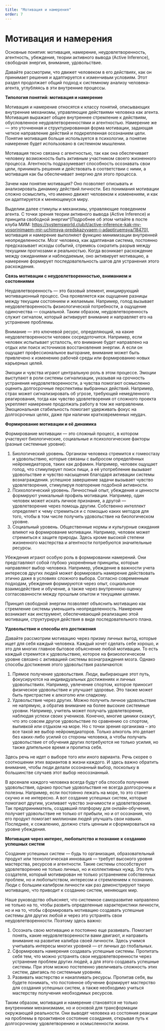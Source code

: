 ```yaml
---
title: "Мотивация и намерения"
order: 7
---
```


# Мотивация и намерения

Основные понятия: мотивация, намерение, неудовлетворенность, агентность, убеждения, теории активного вывода (Active Inference), свободная энергия, внимание, удовольствие.

Давайте рассмотрим, что движет человеком в его действиях, как он принимает решения и адаптируется к изменчивым условиям. Этот раздел продолжает общий подход к системному анализу человека-агента, углубляясь в эти внутренние процессы.

**Типология понятий: мотивация и намерение**

Мотивация и намерение относятся к классу понятий, описывающих внутренние механизмы, управляющие действиями человека как агента. Мотивация выражает общее внутреннее стремление к действиям, обусловленное неудовлетворенностями и агентностью. Намерение же — это уточненная и структурированная форма мотивации, задающая четкое направление действий и подкрепленная осознанием цели. Понятие мотивация больше используется в психологии, а понятие намерение будет использовано в системном мышлении.

Мотивация тесно связана с агентностью, так как она обеспечивает человеку возможность быть активным участником своего жизненного процесса. Агентность подразумевает способность осознавать свои цели, принимать решения и действовать в соответствии с ними, а мотивация как бы обеспечивает энергию для этого процесса.

Зачем нам понятие мотивация? Оно позволяет описывать и анализировать динамику действий личности. Без понимания мотивации сложно осмыслить, что именно движет человеком к изменениям, и как он адаптируется к меняющемуся миру.

Выделим далее стимулы и механизмы, управляющие поведением агента. С точки зрения теории активного вывода (Active Inference) и принципа свободной энергии^[Подробнее об этом читайте в посте клуба МИМ: <https://systemsworld.club/t/active-inference-kak-my-vosprinimaem-mir-uchimsya-predskazyvaem-i-adaptiruemsya/18470>], мотивация и намерение выполняют функцию минимизации внутренней неопределенности. Мозг человека, как адаптивная система, постоянно предсказывает исходы событий, стремясь сократить разрыв между текущими прогнозами и реальностью. Когда возникает расхождение между ожиданиями и наблюдаемым, оно активирует мотивацию, а намерение формирует последовательность шагов для устранения этого расхождения.

**Связь мотивации с неудовлетворенностью, вниманием и состояниями**

Неудовлетворенность — это базовый элемент, инициирующий мотивационный процесс. Она проявляется как ощущение разницы между текущим состоянием и желаемым. Например, голод вызывает неудовлетворенность физиологической потребности, а ощущение одиночества — социальной. Таким образом, неудовлетворенность служит сигналом, который активирует внимание и направляет его на устранение проблемы.

Внимание — это ключевой ресурс, определяющий, на какие неудовлетворенности человек сосредоточится. Например, если человек испытывает усталость, его внимание будет направлено на отдых или поиск источников восстановления энергии. А если он ощущает профессиональное выгорание, внимание может быть привлечено к изменению рабочей среды или формированию новых карьерных целей.

Эмоции и чувства играют центральную роль в этом процессе. Эмоции выступают в роли системы сигнализации, указывая на срочность устранения неудовлетворенности, а чувства помогают осмысленно оценить долгосрочные перспективы выбранных действий. Например, страх может сигнализировать об угрозе, требующей немедленного реагирования, тогда как чувство удовлетворения от сложного проекта укрепляет намерение продолжать работу в том же направлении. Эмоциональная стабильность помогает удерживать фокус на долгосрочных целях, даже при наличии кратковременных неудач.

**Формирование мотивации и её динамика**

Формирование мотивации — это сложный процесс, в котором участвуют биологические, социальные и психологические факторы (разные системные уровни):

1. Биологический уровень. Организм человека стремится к гомеостазу и удовольствию, которые связаны с выбросом определённых нейромедиаторов, таких как дофамин. Например, человек ощущает голод, что стимулирует поиск пищи, а её употребление вызывает удовольствие и чувство насыщения благодаря активации системы вознаграждения. успешное завершение задачи вызывает чувство удовлетворения, стимулируя повторение подобной активности.
2. Психологический уровень. Личностный опыт, убеждения и ценности формируют уникальный профиль мотивации. Например, один человек может искать личное признание, а другой — удовлетворение через помощь другим. Собственно интеллект определяет к чему стремиться и с помощью каких методов для того, чтобы в том числе получить удовольствие на биологическом уровне.
3. Социальный уровень. Общественные нормы и культурные ожидания влияют на формирование мотивации. Например, человек может стремиться к защите природы. Здесь кроме высокой степени жизненного мастерства и агентности потребуются значительные ресурсы.

Убеждения играют особую роль в формировании намерений. Они представляют собой глубоко укоренённые принципы, которые направляют выбор человека. Например, убеждение в важности учета интересов других людей может формировать намерение действовать этично даже в условиях сложного выбора. Согласно современным подходам, убеждения формируются через опыт, социальное взаимодействие и обучение, а также через внутреннюю оценку согласованности между прошлым опытом и текущими целями.

Принцип свободной энергии позволяет объяснить мотивацию как стремление системы уменьшить неопределенность. Намерение возникает как инструмент, обеспечивающий реализацию этой мотивации, структурируя действия в виде последовательного плана.

**Удовольствие и способы его достижения**

Давайте рассмотрим мотивацию через призму личных выгод, которые ищет для себя каждый человека. Каждый хочет сделать себе хорошо, и это для многих главное бытовое объяснение любой мотивации. То есть каждый стремится к удовольствию, которое на физиологическом уровне связано с активацией системы вознаграждения мозга. Однако способы достижения этого удовольствия различаются:

1. Прямое получение удовольствия. Люди, выбирающие этот путь, фокусируются на индивидуальных достижениях и личных удовольствиях. Например, увлечение спортом, которое приносит физическое удовольствие и улучшает здоровье. Это также может быть пристрастие к алкоголю или сладкому.
2. Удовольствие через других. Можно получить личное удовольствие не напрямую, а обратив внимание на более высокие системные уровни. Например, учитель может получать удовлетворение, наблюдая успехи своих учеников. Конечно, многие циники скажут, что это совсем другое удовольствие по сравнению со спортом, выпивкой или отдыхом на море. Но с точки зрения организма – это все такой же выбор нейромедиаторов. Только алкоголь это делает без каких-либо усилий со стороны человека, а чтобы получать удовольствие от обучения других потребуются не только усилия, но также длительное время и пропитка себя.

Здесь речь не идет о выборе того или иного варианта. Речь скорее о соотношении этих вариантов в жизни каждого. И здесь важно обратить внимание, чтобы люди делали осознанный выбор, поскольку в большинстве случаев этот выбор неосознанный.

В арсенале каждого человека всегда будут оба способа получения удовольствия, однако простые удовольствия не всегда долгосрочны и полезны. Например, если постоянно лежать на море, то это станет скучно и не интересно. А вот создание успешных систем, которые помогают другим, усиливает чувство значимости и удовлетворения. Так предприниматель, создавший платформу для онлайн-обучения, получает удовольствие не только от прибыли, но и от осознания, что его продукт помогает миллионам людей улучшать свои навыки. Последнее, к сожалению, должно стать ценным и сформироваться на уровне убеждения.

**Мотивация через интерес, любопытство и познание** **к созданию успешных систем**

Создание успешных систем — будь то организация, образовательный продукт или технологическая инновация — требует высокого уровня мастерства, ресурсов и агентности. Такие системы способствуют удовлетворению не только личных, но и коллективных нужд. Это путь создателя, который мотивирован не только устранением собственных проблем, но и любопытством, интересом и стремлением к познанию. Люди с большим калибром личности как раз демонстрируют такую мотивацию, что приводит к созданию систем, меняющих мир.

Наше руководство объясняет, что системное саморазвитие направлено не только на то, чтобы развить определенные характеристики личности, но и на то, чтобы сформировать мотивацию создавать успешные системы для других любой и через это устранять свои неудовлетворенности. Поэтому здесь важно:

1. Осознать свою мотивацию и постоянно еще развивать. Помогает понять, какие неудовлетворенности вами двигают, и направить внимание на развитие калибра своей личности. Здесь учимся учитывать интересы многих уровней — от личных до глобальных.
2. Сформировать намерения создавать успешные системы. Пропитать себя тем, что можно устранять свои неудовлетворенности через устранение проблем других людей, а для этого создавать успешные системы. При этом можно постепенно увеличивать сложность этих систем, двигаясь по системным уровням.
3. Развивать мастерство и накапливать ресурсы. Пропитав себя, вы будете понимать, что постоянное обучение формирует мастерство для создания успешных систем, а также необходимо учиться мастерству получения необходимых ресурсов.

Таким образом, мотивация и намерение становятся не только внутренними механизмами, но и основой для трансформации окружающей реальности. Они выводят человека из состояния реакции на проблемы в проактивное состояние созидания, открывая путь к долгосрочному удовлетворению и осмысленности жизни.